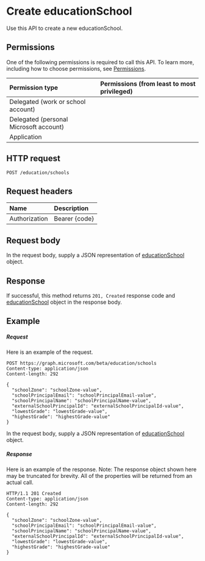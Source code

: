 # Create educationSchool

Use this API to create a new educationSchool.
## Permissions
One of the following permissions is required to call this API. To learn more, including how to choose permissions, see [Permissions](../../../concepts/permissions_reference.md).

|Permission type      | Permissions (from least to most privileged)              |
|:--------------------|:---------------------------------------------------------|
|Delegated (work or school account) |    |
|Delegated (personal Microsoft account) |    |
|Application |  | 

## HTTP request
<!-- { "blockType": "ignored" } -->
```http
POST /education/schools

```
## Request headers
| Name       | Description|
|:---------------|:----------|
| Authorization  | Bearer {code}|

## Request body
In the request body, supply a JSON representation of [educationSchool](../resources/educationschool.md) object.


## Response
If successful, this method returns `201, Created` response code and [educationSchool](../resources/educationschool.md) object in the response body.

## Example
##### Request
Here is an example of the request.
<!-- {
  "blockType": "request",
  "name": "create_educationschool_from_educationroot"
}-->
```http
POST https://graph.microsoft.com/beta/education/schools
Content-type: application/json
Content-length: 292

{
  "schoolZone": "schoolZone-value",
  "schoolPrincipalEmail": "schoolPrincipalEmail-value",
  "schoolPrincipalName": "schoolPrincipalName-value",
  "externalSchoolPrincipalId": "externalSchoolPrincipalId-value",
  "lowestGrade": "lowestGrade-value",
  "highestGrade": "highestGrade-value"
}
```
In the request body, supply a JSON representation of [educationSchool](../resources/educationschool.md) object.
##### Response
Here is an example of the response. Note: The response object shown here may be truncated for brevity. All of the properties will be returned from an actual call.
<!-- {
  "blockType": "response",
  "truncated": true,
  "@odata.type": "microsoft.graph.educationSchool"
} -->
```http
HTTP/1.1 201 Created
Content-type: application/json
Content-length: 292

{
  "schoolZone": "schoolZone-value",
  "schoolPrincipalEmail": "schoolPrincipalEmail-value",
  "schoolPrincipalName": "schoolPrincipalName-value",
  "externalSchoolPrincipalId": "externalSchoolPrincipalId-value",
  "lowestGrade": "lowestGrade-value",
  "highestGrade": "highestGrade-value"
}
```

<!-- uuid: 8fcb5dbc-d5aa-4681-8e31-b001d5168d79
2015-10-25 14:57:30 UTC -->
<!-- {
  "type": "#page.annotation",
  "description": "Create educationSchool",
  "keywords": "",
  "section": "documentation",
  "tocPath": ""
}-->